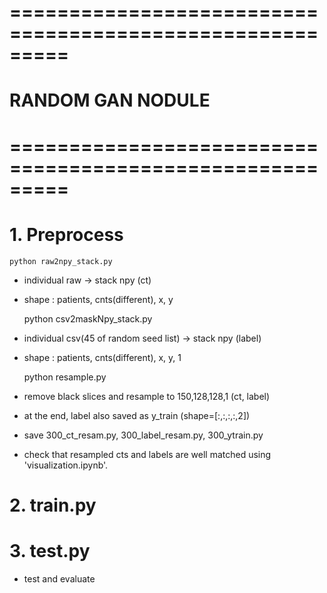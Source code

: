 # =========================================================
# 	RANDOM GAN NODULE
# =========================================================

# 1. Preprocess
    python raw2npy_stack.py  
  - individual raw -> stack npy (ct) 
  - shape : patients, cnts(different), x, y
  
    python csv2maskNpy_stack.py
  - individual csv(45 of random seed list) -> stack npy (label)
  - shape : patients, cnts(different), x, y, 1

    python resample.py
  - remove black slices and resample to 150,128,128,1 (ct, label)
  - at the end, label also saved as y_train (shape=[:,:,:,:,2])
  - save 300_ct_resam.py, 300_label_resam.py, 300_ytrain.py

  - check that resampled cts and labels are well matched using 'visualization.ipynb'.
  
# 2. train.py

# 3. test.py
  - test and evaluate
  
 
 
 